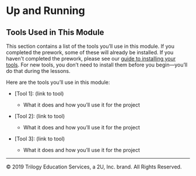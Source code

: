 # Up and Running

## Tools Used in This Module

This section contains a list of the tools you’ll use in this module. If you completed the prework, some of these will already be installed. If you haven't completed the prework, please see our [guide to installing your tools](https://coding-bootcamp-fsf-prework.readthedocs-hosted.com/en/latest/modules/chapter2/). For new tools, you don’t need to install them before you begin&mdash;you’ll do that during the lessons. 

Here are the tools you’ll use in this module:

* [Tool 1]: (link to tool)
    * What it does and how you’ll use it for the project

* [Tool 2]: (link to tool)
    * What it does and how you’ll use it for the project

* [Tool 3]: (link to tool)
    * What it does and how you’ll use it for the project

---
© 2019 Trilogy Education Services, a 2U, Inc. brand. All Rights Reserved.
